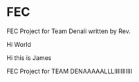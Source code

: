 # FEC

FEC Project for Team Denali written by Rev.


Hi World

Hi this is James

FEC Project for TEAM DENAAAAALLLIIIIIIIIIII
